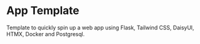 # App Template

Template to quickly spin up a web app using Flask, Tailwind CSS, DaisyUI, HTMX, Docker and Postgresql.
